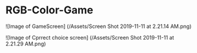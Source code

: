 # RGB-Color-Game

![Image of GameScreen]
(/Assets/Screen Shot 2019-11-11 at 2.21.14 AM.png)

![Image of Cprrect choice screen]
(/Assets/Screen Shot 2019-11-11 at 2.21.29 AM.png)
